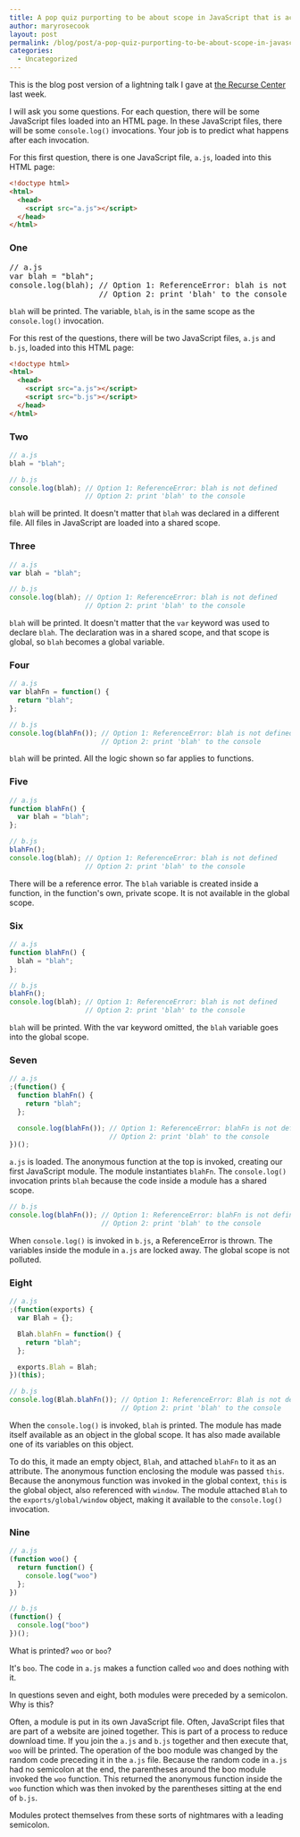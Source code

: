 ```yaml
---
title: A pop quiz purporting to be about scope in JavaScript that is actually a polemic about why modules are a good idea
author: maryrosecook
layout: post
permalink: /blog/post/a-pop-quiz-purporting-to-be-about-scope-in-javascript-that-is-actually-a-polemic-about-why-modules-are-a-good-idea
categories:
  - Uncategorized
---
```

This is the blog post version of a lightning talk I gave at [the Recurse Center][1] last week.

I will ask you some questions. For each question, there will be some JavaScript files loaded into an HTML page. In these JavaScript files, there will be some `console.log()` invocations. Your job is to predict what happens after each invocation.

For this first question, there is one JavaScript file, `a.js`, loaded into this HTML page:

``` html
<!doctype html>
<html>
  <head>
    <script src="a.js"></script>
  </head>
</html>
```

### One

<pre class="prettyprint">// a.js
var blah = "blah";
console.log(blah); // Option 1: ReferenceError: blah is not defined
                   // Option 2: print 'blah' to the console
</pre>

`blah` will be printed. The variable, `blah`, is in the same scope as the `console.log()` invocation.

For this rest of the questions, there will be two JavaScript files, `a.js` and `b.js`, loaded into this HTML page:

``` html
<!doctype html>
<html>
  <head>
    <script src="a.js"></script>
    <script src="b.js"></script>
  </head>
</html>
```

### Two

``` javascript
// a.js
blah = "blah";

// b.js
console.log(blah); // Option 1: ReferenceError: blah is not defined
                   // Option 2: print 'blah' to the console
```

`blah` will be printed. It doesn't matter that `blah` was declared in a different file. All files in JavaScript are loaded into a shared scope.

### Three

``` javascript
// a.js
var blah = "blah";

// b.js
console.log(blah); // Option 1: ReferenceError: blah is not defined
                   // Option 2: print 'blah' to the console
```

`blah` will be printed. It doesn't matter that the `var` keyword was used to declare `blah`. The declaration was in a shared scope, and that scope is global, so `blah` becomes a global variable.

### Four

``` javascript
// a.js
var blahFn = function() {
  return "blah";
};

// b.js
console.log(blahFn()); // Option 1: ReferenceError: blah is not defined
                       // Option 2: print 'blah' to the console
```

`blah` will be printed. All the logic shown so far applies to functions.

### Five

``` javascript
// a.js
function blahFn() {
  var blah = "blah";
};

// b.js
blahFn();
console.log(blah); // Option 1: ReferenceError: blah is not defined
                   // Option 2: print 'blah' to the console
```

There will be a reference error. The `blah` variable is created inside a function, in the function's own, private scope. It is not available in the global scope.

### Six

``` javascript
// a.js
function blahFn() {
  blah = "blah";
};

// b.js
blahFn();
console.log(blah); // Option 1: ReferenceError: blah is not defined
                   // Option 2: print 'blah' to the console
```

`blah` will be printed. With the var keyword omitted, the `blah` variable goes into the global scope.

### Seven

``` javascript
// a.js
;(function() {
  function blahFn() {
    return "blah";
  };

  console.log(blahFn()); // Option 1: ReferenceError: blahFn is not defined
                         // Option 2: print 'blah' to the console
})();
```

`a.js` is loaded. The anonymous function at the top is invoked, creating our first JavaScript module. The module instantiates `blahFn`. The `console.log()` invocation prints `blah` because the code inside a module has a shared scope.

``` javascript
// b.js
console.log(blahFn()); // Option 1: ReferenceError: blahFn is not defined
                       // Option 2: print 'blah' to the console
```

When `console.log()` is invoked in `b.js`, a ReferenceError is thrown. The variables inside the module in `a.js` are locked away. The global scope is not polluted.

### Eight

``` javascript
// a.js
;(function(exports) {
  var Blah = {};

  Blah.blahFn = function() {
    return "blah";
  };

  exports.Blah = Blah;
})(this);

// b.js
console.log(Blah.blahFn()); // Option 1: ReferenceError: Blah is not defined
                            // Option 2: print 'blah' to the console
```

When the `console.log()` is invoked, `blah` is printed. The module has made itself available as an object in the global scope. It has also made available one of its variables on this object.

To do this, it made an empty object, `Blah`, and attached `blahFn` to it as an attribute. The anonymous function enclosing the module was passed `this`. Because the anonymous function was invoked in the global context, `this` is the global object, also referenced with `window`. The module attached `Blah` to the `exports/global/window` object, making it available to the `console.log()` invocation.

### Nine

``` javascript
// a.js
(function woo() {
  return function() {
    console.log("woo")
  };
})

// b.js
(function() {
  console.log("boo")
})();
```

What is printed? `woo` or `boo`?

It's `boo`. The code in `a.js` makes a function called `woo` and does nothing with it.

In questions seven and eight, both modules were preceded by a semicolon. Why is this?

Often, a module is put in its own JavaScript file. Often, JavaScript files that are part of a website are joined together. This is part of a process to reduce download time. If you join the `a.js` and `b.js` together and then execute that, `woo` will be printed. The operation of the boo module was changed by the random code preceding it in the `a.js` file. Because the random code in `a.js` had no semicolon at the end, the parentheses around the boo module invoked the `woo` function. This returned the anonymous function inside the `woo` function which was then invoked by the parentheses sitting at the end of `b.js`.

Modules protect themselves from these sorts of nightmares with a leading semicolon.

 [1]: http://recurse.com
